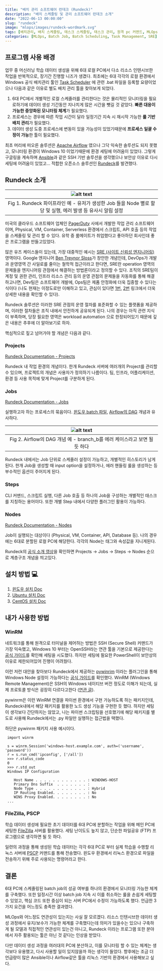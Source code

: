 ```yaml
---
title: "배치 관리 소프트웨어 런데크 (Rundeck)"
description: "배치 스케줄링 및 관리 소프트웨어 런데크 소개"
date: "2022-06-13 00:00:00"
slug: "rundeck"
image: "mlops/images/rundeck-wordmark.svg"
tags: [배치관리, 배치 스케줄링, 태스크 스케줄링, 태스크 관리, 원격 pc 커맨드, MLOps, DevOps, SRE]
categories: [MLOps, Batch Job, Batch Scheduling, Task Management, SRE]
---
```

## 프로그램 사용 배경

업무 중 머신러닝 학습 데이터 생성을 위해 6대 로컬 PC에서 다소 리소스 인텐시브한 작업을 반복적으로, 장기간 진행할 니즈가 생겼다. 최초에는 6대 각각의 로컬 환경에서 Windows 공식 배치관리 툴인 [Task Scheduler](https://docs.microsoft.com/en-us/windows/win32/taskschd/task-scheduler-start-page) 에 관련 .bat 파일을 등록할 요량이었으나 다음과 같은 이유로 별도 배치 관리 툴을 찾아보게 되었다.

1. 6대 PC에서 개별적인 로컬 스케줄러를 관리한다는 것은 물리적인 모니터링을 필요로하기에 데이터 생성 기간동안 지나치게 많은 시간을 뺏길 것 같았다. **빠른 대응이 가능한 중앙화된 모니터링 체계**가 필요했다.
2. 프로세스는 경우에 따른 작업 시간이 달라 일정기간 지속 시 재시작 가능한 **룰 기반 배치 관리**가 필요했다.
3. 데이터 생성 도중 프로세스에 변동이 있을 가능성이 있었기때문에 **프로세스 일괄 수정이 가능**한 툴이 필요했다.

최초 머리에 떠오른 솔루션은 [Apache Airflow](https://airflow.apache.org/) 였으나 그닥 익숙한 솔루션도 되지 못했고, 모니터링 환경이 Windows 10 이었기때문에 환경 세팅에 어려움이 있었다. 그렇게 구글링을 계속하며 [Ansible](https://www.ansible.com/)과 같은 SSH 기반 솔루션을 생각했으나 보안상 이유로 다시 세팅에 어려움이 있었고... 적합한 오픈소스 솔루션인 [Rundeck](https://www.pagerduty.com/integrations/rundeck-runbook-automation/)를 발견했다.

## Rundeck 소개

| ![alt text](mlops/images/rundeck_example.png) |
|:--:|
| Fig 1. Rundeck 파이프라인 예 - 유저가 생성한 Job 들을 Node 별로 할당 및 실행, 에러 발생 등 유사시 알림 설정 |

미국의 클라우드 소프트웨어 업체인 [PagerDuty](https://www.pagerduty.com) 사에서 개발한 작업 관리 소프트웨어이며, Physical, VM, Container, Serverless 환경에서 스크립트, API 호출 등의 작업을 스케줄링 및 관리 할 수 있다. 유학 중 룸메이트가 취업했다고 좋아하던 회사인데 좋은 프로그램을 만들고있었다.

많은 유즈 케이스들이 있는데, 가장 대중적인 예시는 [SRE (사이트 신뢰성 엔지니어링)](https://sre.google/) 영역이다. Google 엔지니어 [Ben Treynor Sloss](https://www.linkedin.com/in/benjamin-treynor-sloss-207120/)가 창안한 개념인데, DevOps가 개발과 운영영역 간 사일로를 줄이는 철학적 접근이라고 한다면, SRE란 operation 영역의 문제들을 엔지니어링 관점에서 해결하는 방법론이라고 정의할 수 있다. 조직의 SRE팀이 계정 및 권한 관리, 인프라 리소스 관리 등의 운영 관점의 문제들을 자동화를 통해 해결하고나면, Dev팀은 소프트웨어 개발에, Ops팀은 제품 안정화에 더욱 집중할 수 있다는 식이다 (나도 현재는 이정도로만 이해하고 있고, 관심이 있다면 [1번](https://www.dynatrace.com/news/blog/what-is-site-reliability-engineering/), [2번](https://www.youtube.com/watch?v=uTEL8Ff1Zvk) 링크에서 더욱 상세한 내용을 확인할 수 있다).

Rundeck 솔루션은 이러한 SRE 관점의 운영 절차를 표준화할 수 있는 플랫폼을 제공하며, 이러한 절차들은 조직 내에서 안전하게 공유되게 된다. 나의 경우는 아직 관련 지식이 부족하며, 당장 필요한 영역은 workload automation 으로 한정되어있기 때문에 깊은 내용은 추후에 더 알아보기로 하자.

핵심적으로 짚고 넘어가야 할 개념은 다음과 같다.

### Projects

[Rundeck Documentation - Projects](https://docs.rundeck.com/docs/manual/projects/)

Rundeck 내 작업 환경의 개념이다. 한개 Rundeck 서버에 여러개의 Project를 관리할 수 있으며, 프로젝트의 개념은 사용자가 정의하기 나름이다. 팀, 인프라, 어플리케이션, 환경 등 사용 목적에 맞게 Project를 구분하게 된다.

### Jobs

[Rundeck Documentation - Jobs](https://docs.rundeck.com/docs/manual/04-jobs.html)

실행하고자 하는 프로세스의 묶음이다. [윈도우 batch 파일](https://en.wikipedia.org/wiki/Batch_file), [Airflow의 DAG](https://airflow.apache.org/docs/apache-airflow/stable/concepts/dags.html) 개념과 유사하다.

| ![alt text](mlops/images/airflow_example.png) |
|:--:|
| Fig 2. Airflow의 DAG 개념 예 - branch_b를 에러 케이스라고 보면 될 듯 하다 |

Rundeck 내에서는 Job 단위로 스케줄러 설정이 가능하고, 개별적인 히스토리가 남게된다. 한개 Job을 생성할 때 input option을 설정하거나, 에러 핸들링 룰을 생성하는 등 부수적인 옵션이 주어지게 된다.

### Steps

CLI 커맨드, 스크립트 실행, 다른 Job 호출 등 하나의 Job을 구성하는 개별적인 태스크를 지칭하는 용어이다. 또한 개별 Step 내에서 다양한 플러그인 활용이 가능하다.

### Nodes

[Rundeck Documentation - Nodes](https://docs.rundeck.com/docs/manual/05-nodes.html)

Job이 실행되는 대상이다 (Physical, VM, Container, API, Database 등). 나의 경우에는 6대로 분할된 로컬 PC에 해당한다. 각각의 Node는 태그와 속성값을 지니게된다.

Rundeck의 [공식 소개 영상](https://www.youtube.com/watch?v=QSY_qw9Buic)을 확인하면 Projects -> Jobs -> Steps -> Nodes 순으로 계층구조 개념을 띄고있다. 

## 설치 방법 💻

1. [윈도우 설치 Doc](https://docs.rundeck.com/docs/administration/install/windows.html#folder-structure)
2. [Ubuntu 설치 Doc](https://docs.rundeck.com/docs/administration/install/linux-deb.html#installing-rundeck)
3. [CentOS 설치 Doc](https://docs.rundeck.com/docs/administration/install/linux-rpm.html)

## 내가 사용한 방법
### WinRM

네트워크를 통해 원격으로 터미널을 제어하는 방법은 SSH (Secure Shell) 커맨드가 가장 익숙했고, Windows 10 부터는 OpenSSH라는 연관 툴을 기본으로 제공한다는 [공식 가이드](https://docs.microsoft.com/en-us/windows-server/administration/openssh/openssh_install_firstuse)를 확인해 세팅을 시도했다. 하지만 세팅에 필요한 PowerShell이 보안상의 이유로 제한되어있어 진행이 어려웠다. 

이런 저런 대안을 찾아보다 Rundeck에서 제공하는 [pywinrim](https://github.com/diyan/pywinrm) 이라는 플러그인을 통해 Windows Node 설정이 가능하다는 [공식 가이드](https://docs.rundeck.com/docs/learning/howto/configuring-windows-nodes.html)를 확인했다. WinRM (Windows Remote Management)은 SSH의 Windows 네이티브 버전 정도로 이해가 되는데, 실제 프로토콜 방식은 굉장히 다르다고한다 ([연관 글](https://www.reddit.com/r/sysadmin/comments/nadfbs/winrm_vs_openssh/)). 

pywinrm은 이런 WinRM 연결을 파이썬 환경에서 구현 가능하도록 하는 패키지인데, Rundeck내에서 해당 패키지를 활용한 노드 생성 기능을 구현한 듯 했다. 하지만 세팅이 생각보다 간단하지는 않았고, 나는 파이썬 스크립팅을 선호했기에 해당 패키지를 별도로 사용해 Rundeck에서는 .py 파일만 실행하는 접근법을 택했다.

하단은 pywinrm 패키지 사용 예시이다.

```
 import winrm
 
 s = winrm.Session('windows-host.example.com', auth=('username', 'password'))
 r = s.run_cmd('ipconfig', ['/all'])
 >>> r.status_code
 0
 >>> r.std_out
 Windows IP Configuration
 
    Host Name . . . . . . . . . . . . : WINDOWS-HOST
    Primary Dns Suffix  . . . . . . . :
    Node Type . . . . . . . . . . . . : Hybrid
    IP Routing Enabled. . . . . . . . : No
    WINS Proxy Enabled. . . . . . . . : No
 ...
```

### FileZilla, PSCP

학습 데이터 생성에 필요한 초기 데이터를 6대 PC에 분할하는 작업을 위해 메인 PC에 세팅한 [FileZilla](https://filezilla-project.org/) 서버를 활용했다. 세팅 난이도도 높지 않고, 단순한 파일공유 (FTP) 프로그램으로 생각하면 될 듯 하다.

일련의 과정을 통해 생성된 학습 데이터는 각각 6대 PC로 부터 실제 학습을 수행할 리눅스 서버에 [PSCP](https://documentation.help/PuTTY/pscp.html) 커맨드를 통해 전송했다. 윈도우 환경에서 리눅스 환경으로 파일을 전송하기 위해 주로 사용되는 명령어라고 한다.

## 결론

6대 PC에 스케줄링된 batch job의 성공 여부를 하나의 환경에서 모니터링 가능한 체계를 구축했다. 또한 일정시간 이상 batch job 지속 시 이를 취소하는 룰을 손쉽게 세팅할 수 있었고, 핵심 코드 또한 중심이 되는 서버 PC에서 수정이 가능하도록 했다. 언급한 3가지 요건을 어느정도 충족한 결과였다.

MLOps와 어느정도 연관성이 있는지는 사실 잘 모르겠다. 리소스 인텐시브한 데이터 생성 과정에서 유지/보수가 가능한 체계를 구축했다는데 의미가 있을수는 있으나 구축하게 될 모델과 직접적인 연관성이 있는건 아니고, Rundeck 이라는 프로그램 또한 분야에서 자주 활용되는 툴은 아닌 것 같다는 인상을 받았다. 

다만 데이터 생성 과정을 여러대의 PC에 분산하고, 이를 모니터링 할 수 있는 체계는 생각보다 유용했고, 다시 사용할 일이 있지않을까 하는 생각이 들었다. 향후에는 조금 더 언급량이 많은 Ansible이나 Airflow같은 툴을 리눅스 기반의 환경에서 사용해보고 싶다.
